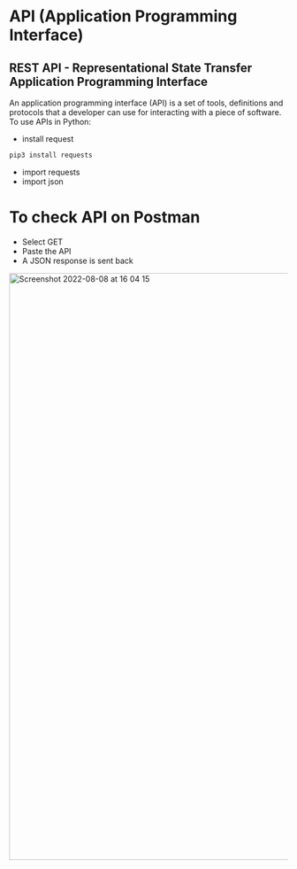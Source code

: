 # API (Application Programming Interface)
## REST API - Representational State Transfer Application Programming Interface

An application programming interface (API) is a set of tools, definitions and protocols that a developer can use for interacting with a piece of software.
To use APIs in Python:

- install request
```python
pip3 install requests
```

- import requests
- import json

# To check API on Postman

- Select GET
- Paste the API
- A JSON response is sent back

<img width="1060" alt="Screenshot 2022-08-08 at 16 04 15" src="https://user-images.githubusercontent.com/102330725/183449846-aab7f49b-a1f8-45cc-9834-8be0a8d7870a.png">
